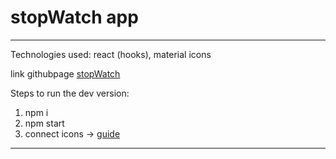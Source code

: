 # stopWatch app
____
Technologies used: react (hooks), material icons

link githubpage [stopWatch](https://pilgr1m.github.io/stopwatch-react)

Steps to run the dev version:
1. npm i
2. npm start
3. connect icons -> [guide](https://developers.google.com/fonts/docs/material_icons)
____


